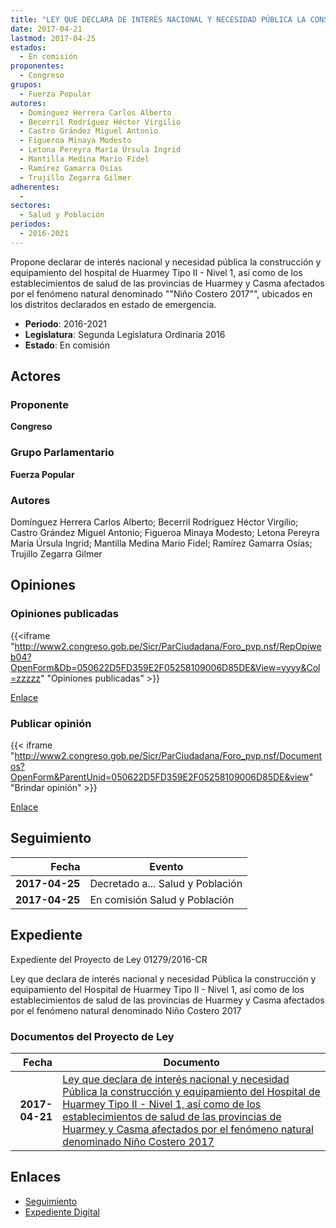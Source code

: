 ```yaml
---
title: "LEY QUE DECLARA DE INTERÉS NACIONAL Y NECESIDAD PÚBLICA LA CONSTRUCCIÓN Y EQUIPAMIENTO DEL HOSPITAL DE HUARMEY TIPO II - NIVEL 1, ASÍ COMO DE LOS ESTABLECIMIENTOS DE SALUD DE LAS PROVINCIAS DE HUARMEY Y CASMA AFECTADOS POR EL FENÓMENO NATURAL DENOMINADO 'NIÑO COSTERO 2017'"
date: 2017-04-21
lastmod: 2017-04-25
estados: 
  - En comisión
proponentes: 
  - Congreso
grupos: 
  - Fuerza Popular
autores: 
  - Domínguez Herrera Carlos Alberto
  - Becerril Rodríguez Héctor Virgilio
  - Castro Grández Miguel Antonio
  - Figueroa Minaya Modesto
  - Letona Pereyra María Úrsula Ingrid
  - Mantilla Medina Mario Fidel
  - Ramírez Gamarra Osías
  - Trujillo Zegarra Gilmer
adherentes: 
  - 
sectores: 
  - Salud y Población
periodos: 
  - 2016-2021
---
```


Propone declarar de interés nacional y necesidad pública la construcción y equipamiento del hospital de Huarmey Tipo II - Nivel 1, así como de los establecimientos de salud de las provincias de Huarmey y Casma afectados por el fenómeno natural denominado ""Niño Costero 2017"", ubicados en los distritos declarados en estado de emergencia.

- **Periodo**: 2016-2021
- **Legislatura**: Segunda Legislatura Ordinaria 2016
- **Estado**: En comisión

## Actores

### Proponente

**Congreso**

### Grupo Parlamentario

**Fuerza Popular**

### Autores

Domínguez Herrera Carlos Alberto; Becerril Rodríguez Héctor Virgilio; Castro Grández Miguel Antonio; Figueroa Minaya Modesto; Letona Pereyra María Úrsula Ingrid; Mantilla Medina Mario Fidel; Ramírez Gamarra Osías; Trujillo Zegarra Gilmer


## Opiniones

### Opiniones publicadas

{{<iframe "http://www2.congreso.gob.pe/Sicr/ParCiudadana/Foro_pvp.nsf/RepOpiweb04?OpenForm&Db=050622D5FD359E2F05258109006D85DE&View=yyyy&Col=zzzzz" "Opiniones publicadas" >}}

[Enlace](http://www2.congreso.gob.pe/Sicr/ParCiudadana/Foro_pvp.nsf/RepOpiweb04?OpenForm&Db=050622D5FD359E2F05258109006D85DE&View=yyyy&Col=zzzzz)
### Publicar opinión

{{< iframe "http://www2.congreso.gob.pe/Sicr/ParCiudadana/Foro_pvp.nsf/Documentos?OpenForm&ParentUnid=050622D5FD359E2F05258109006D85DE&view" "Brindar opinión" >}}

[Enlace](http://www2.congreso.gob.pe/Sicr/ParCiudadana/Foro_pvp.nsf/Documentos?OpenForm&ParentUnid=050622D5FD359E2F05258109006D85DE&view)

## Seguimiento

| Fecha | Evento |
|------:|--------|
| **2017-04-25** | Decretado a... Salud y Población|
| **2017-04-25** | En comisión Salud y Población|


## Expediente

Expediente del Proyecto de Ley 01279/2016-CR

Ley que declara de interés nacional y necesidad Pública la construcción y equipamiento del Hospital de Huarmey Tipo II - Nivel 1, así como de los establecimientos de salud de las provincias de Huarmey y Casma afectados por el fenómeno natural denominado Niño Costero 2017


### Documentos del Proyecto de Ley

| Fecha | Documento |
|------:|--------|
| **2017-04-21** | [Ley que declara de interés nacional y necesidad Pública la construcción y equipamiento del Hospital de Huarmey Tipo II - Nivel 1, así como de los establecimientos de salud de las provincias de Huarmey y Casma afectados por el fenómeno natural denominado Niño Costero 2017](http://www.leyes.congreso.gob.pe/Documentos/2016_2021/Proyectos_de_Ley_y_de_Resoluciones_Legislativas/PL0127920170421.pdf) |

## Enlaces 

- [Seguimiento](http://www2.congreso.gob.pehttp://www2.congreso.gob.pe/Sicr/TraDocEstProc/CLProLey2016.nsf/f7fff46988ca05b1052578e100829cc7/5eff80d4adec0b4b0525810900603d17?OpenDocument)
- [Expediente Digital](http://www2.congreso.gob.pehttp://www2.congreso.gob.pe/Sicr/TraDocEstProc/CLProLey2016.nsf/f7fff46988ca05b1052578e100829cc7/5eff80d4adec0b4b0525810900603d17?OpenDocument&Click=05257FB7005EB655.eb71d0cf91d8294e05256cdf006b5706/$Body/0.1C6C)
